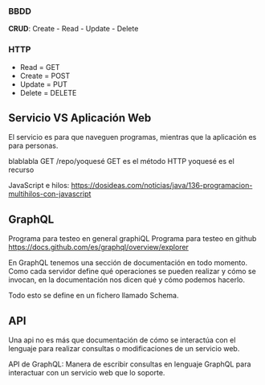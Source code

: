 
### BBDD
**CRUD**: Create - Read - Update - Delete

### HTTP
* Read = GET
* Create = POST
* Update = PUT
* Delete = DELETE

## Servicio VS Aplicación Web
El servicio es para que naveguen programas, mientras que la aplicación es para personas.


blablabla GET /repo/yoquesé
GET es el método HTTP
yoquesé es el recurso

JavaScript e hilos: https://dosideas.com/noticias/java/136-programacion-multihilos-con-javascript


## GraphQL
Programa para testeo en general graphiQL
Programa para testeo en github https://docs.github.com/es/graphql/overview/explorer

En GraphQL tenemos una sección de documentación en todo momento. Como cada servidor define qué operaciones se pueden realizar y cómo se invocan, en la documentación nos dicen qué y cómo podemos hacerlo.

Todo esto se define en un fichero llamado Schema.

## API
Una api no es más que documentación de cómo se interactúa con el lenguaje para realizar consultas o modificaciones de un servicio web.

API de GraphQL: Manera de escribir consultas en lenguaje GraphQL para interactuar con un servicio web que lo soporte.
